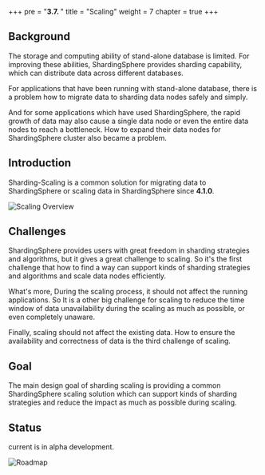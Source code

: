 +++
pre = "<b>3.7. </b>"
title = "Scaling"
weight = 7
chapter = true
+++

## Background

The storage and computing ability of stand-alone database is limited. For improving these abilities, ShardingSphere provides sharding capability, which can distribute data across different databases.

For applications that have been running with stand-alone database, there is a problem how to migrate data to sharding data nodes safely and simply.

And for some applications which have used ShardingSphere, the rapid growth of data may also cause a single data node or even the entire data nodes to reach a bottleneck.
How to expand their data nodes for ShardingSphere cluster also became a problem.

## Introduction

Sharding-Scaling is a common solution for migrating data to ShardingSphere or scaling data in ShardingSphere since **4.1.0**.

![Scaling Overview](https://shardingsphere.apache.org/document/current/img/scaling/scaling-overview.en.png)

## Challenges

ShardingSphere provides users with great freedom in sharding strategies and algorithms, but it gives a great challenge to scaling.
So it's the first challenge that how to find a way can support kinds of sharding strategies and algorithms and scale data nodes efficiently.

What's more, During the scaling process, it should not affect the running applications. 
So It is a other big challenge for scaling to reduce the time window of data unavailability during the scaling as much as possible, or even completely unaware.

Finally, scaling should not affect the existing data. How to ensure the availability and correctness of data is the third challenge of scaling.

## Goal

The main design goal of sharding scaling is providing a common ShardingSphere scaling solution which can support kinds of sharding strategies and reduce the impact as much as possible during scaling.

## Status

current is in alpha development.

![Roadmap](https://shardingsphere.apache.org/document/current/img/scaling/roadmap.en.png) 